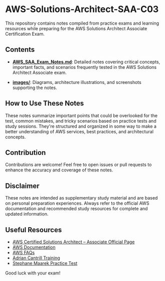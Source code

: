 # AWS-Solutions-Architect-SAA-C03

This repository contains notes compiled from practice exams and learning resources while preparing for the AWS Solutions Architect Associate Certification Exam.

## Contents

- **[AWS_SAA_Exam_Notes.md](AWS_SAA_Exam_Notes.md)**: Detailed notes covering critical concepts, important facts, and scenarios frequently tested in the AWS Solutions Architect Associate exam.

- **[images/](images/)**: Diagrams, architecture illustrations, and screenshots supporting the notes.

## How to Use These Notes

These notes summarize important points that could be overlooked for the test, common mistakes, and tricky scenarios based on practice tests and study sessions. They're structured and organized in some way to make a better understanding of AWS services, best practices, and architectural concepts.

## Contribution

Contributions are welcome! Feel free to open issues or pull requests to enhance the accuracy and coverage of these notes.

## Disclaimer

These notes are intended as supplementary study material and are based on personal preparation experiences. Always refer to the official AWS documentation and recommended study resources for complete and updated information.

## Useful Resources

- <a href="https://aws.amazon.com/certification/certified-solutions-architect-associate/" target="_blank">AWS Certified Solutions Architect – Associate Official Page</a>
- <a href="https://docs.aws.amazon.com/" target="_blank"> AWS Documentation </a>
- <a href="https://aws.amazon.com/faqs/" target="_blank"> AWS FAQs </a>
- <a href="https://learn.cantrill.io/" target="_blank"> Adrian Cantrill Training </a>
- <a href="https://www.udemy.com/course/practice-exams-aws-certified-solutions-architect-associate" target="_blank">Stephane Maarek Practice Test</a>



Good luck with your exam!

